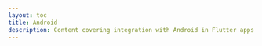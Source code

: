 ```yaml
---
layout: toc
title: Android
description: Content covering integration with Android in Flutter apps.
---
```

